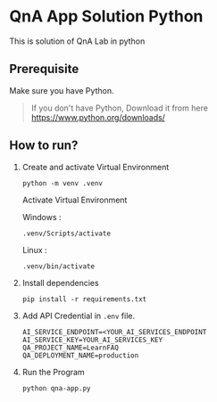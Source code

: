 # QnA App Solution Python
This is solution of QnA Lab in python

## Prerequisite
Make sure you have Python.
> If you don't have Python, Download it from here https://www.python.org/downloads/

## How to run?
1. Create and activate Virtual Environment
    ```
    python -m venv .venv
    ```
    Activate Virtual Environment

    Windows :
    ```
    .venv/Scripts/activate
    ```
    Linux :
    ```
    .venv/bin/activate
    ```
2. Install dependencies
    ```
    pip install -r requirements.txt
    ```

3. Add API Credential in `.env` file.
    ```
    AI_SERVICE_ENDPOINT=<YOUR_AI_SERVICES_ENDPOINT
    AI_SERVICE_KEY=YOUR_AI_SERVICES_KEY
    QA_PROJECT_NAME=LearnFAQ
    QA_DEPLOYMENT_NAME=production
    ```

4. Run the Program
    ```
    python qna-app.py
    ```


